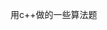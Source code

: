 <!--
 * @Author: TieJianKuDan
 * @Date: 2022-03-04 13:57:46
 * @LastEditors: TieJianKuDan
 * @LastEditTime: 2022-03-04 13:58:46
 * @FilePath: \AlgorithmProblem\README.md
 * @Description: 
 * Copyright (c) 2022 by TieJianKuDan, All Rights Reserved. 
-->

用c++做的一些算法题